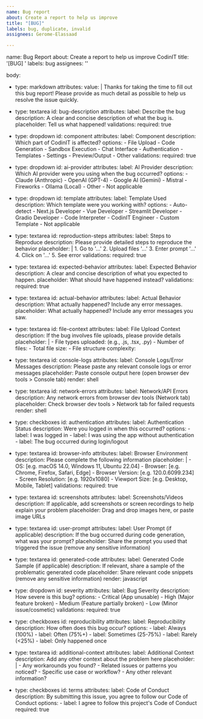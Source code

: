 ```yaml
---
name: Bug report
about: Create a report to help us improve
title: "[BUG]"
labels: bug, duplicate, invalid
assignees: Gerome-Elassaad

---
```


name: Bug Report
about: Create a report to help us improve CodinIT
title: '[BUG] '
labels: bug
assignees: ''

body:
  - type: markdown
    attributes:
      value: |
        Thanks for taking the time to fill out this bug report! Please provide as much detail as possible to help us resolve the issue quickly.

  - type: textarea
    id: bug-description
    attributes:
      label: Describe the bug
      description: A clear and concise description of what the bug is.
      placeholder: Tell us what happened!
    validations:
      required: true

  - type: dropdown
    id: component
    attributes:
      label: Component
      description: Which part of CodinIT is affected?
      options:
        - File Upload
        - Code Generation
        - Sandbox Execution
        - Chat Interface
        - Authentication
        - Templates
        - Settings
        - Preview/Output
        - Other
    validations:
      required: true

  - type: dropdown
    id: ai-provider
    attributes:
      label: AI Provider
      description: Which AI provider were you using when the bug occurred?
      options:
        - Claude (Anthropic)
        - OpenAI (GPT-4)
        - Google AI (Gemini)
        - Mistral
        - Fireworks
        - Ollama (Local)
        - Other
        - Not applicable

  - type: dropdown
    id: template
    attributes:
      label: Template Used
      description: Which template were you working with?
      options:
        - Auto-detect
        - Next.js Developer
        - Vue Developer
        - Streamlit Developer
        - Gradio Developer
        - Code Interpreter
        - CodinIT Engineer
        - Custom Template
        - Not applicable

  - type: textarea
    id: reproduction-steps
    attributes:
      label: Steps to Reproduce
      description: Please provide detailed steps to reproduce the behavior
      placeholder: |
        1. Go to '...'
        2. Upload files '...'
        3. Enter prompt '...'
        4. Click on '...'
        5. See error
    validations:
      required: true

  - type: textarea
    id: expected-behavior
    attributes:
      label: Expected Behavior
      description: A clear and concise description of what you expected to happen.
      placeholder: What should have happened instead?
    validations:
      required: true

  - type: textarea
    id: actual-behavior
    attributes:
      label: Actual Behavior
      description: What actually happened? Include any error messages.
      placeholder: What actually happened? Include any error messages you saw.

  - type: textarea
    id: file-context
    attributes:
      label: File Upload Context
      description: If the bug involves file uploads, please provide details
      placeholder: |
        - File types uploaded: (e.g., .js, .tsx, .py)
        - Number of files: 
        - Total file size: 
        - File structure complexity:

  - type: textarea
    id: console-logs
    attributes:
      label: Console Logs/Error Messages
      description: Please paste any relevant console logs or error messages
      placeholder: Paste console output here (open browser dev tools > Console tab)
      render: shell

  - type: textarea
    id: network-errors
    attributes:
      label: Network/API Errors
      description: Any network errors from browser dev tools (Network tab)
      placeholder: Check browser dev tools > Network tab for failed requests
      render: shell

  - type: checkboxes
    id: authentication
    attributes:
      label: Authentication Status
      description: Were you logged in when this occurred?
      options:
        - label: I was logged in
        - label: I was using the app without authentication
        - label: The bug occurred during login/logout

  - type: textarea
    id: browser-info
    attributes:
      label: Browser Environment
      description: Please complete the following information
      placeholder: |
        - OS: [e.g. macOS 14.0, Windows 11, Ubuntu 22.04]
        - Browser: [e.g. Chrome, Firefox, Safari, Edge]
        - Browser Version: [e.g. 120.0.6099.234]
        - Screen Resolution: [e.g. 1920x1080]
        - Viewport Size: [e.g. Desktop, Mobile, Tablet]
    validations:
      required: true

  - type: textarea
    id: screenshots
    attributes:
      label: Screenshots/Videos
      description: If applicable, add screenshots or screen recordings to help explain your problem
      placeholder: Drag and drop images here, or paste image URLs

  - type: textarea
    id: user-prompt
    attributes:
      label: User Prompt (if applicable)
      description: If the bug occurred during code generation, what was your prompt?
      placeholder: Share the prompt you used that triggered the issue (remove any sensitive information)

  - type: textarea
    id: generated-code
    attributes:
      label: Generated Code Sample (if applicable)
      description: If relevant, share a sample of the problematic generated code
      placeholder: Share relevant code snippets (remove any sensitive information)
      render: javascript

  - type: dropdown
    id: severity
    attributes:
      label: Bug Severity
      description: How severe is this bug?
      options:
        - Critical (App unusable)
        - High (Major feature broken)
        - Medium (Feature partially broken)
        - Low (Minor issue/cosmetic)
    validations:
      required: true

  - type: checkboxes
    id: reproducibility
    attributes:
      label: Reproducibility
      description: How often does this bug occur?
      options:
        - label: Always (100%)
        - label: Often (75%+)
        - label: Sometimes (25-75%)
        - label: Rarely (<25%)
        - label: Only happened once

  - type: textarea
    id: additional-context
    attributes:
      label: Additional Context
      description: Add any other context about the problem here
      placeholder: |
        - Any workarounds you found?
        - Related issues or patterns you noticed?
        - Specific use case or workflow?
        - Any other relevant information?

  - type: checkboxes
    id: terms
    attributes:
      label: Code of Conduct
      description: By submitting this issue, you agree to follow our Code of Conduct
      options:
        - label: I agree to follow this project's Code of Conduct
          required: true
